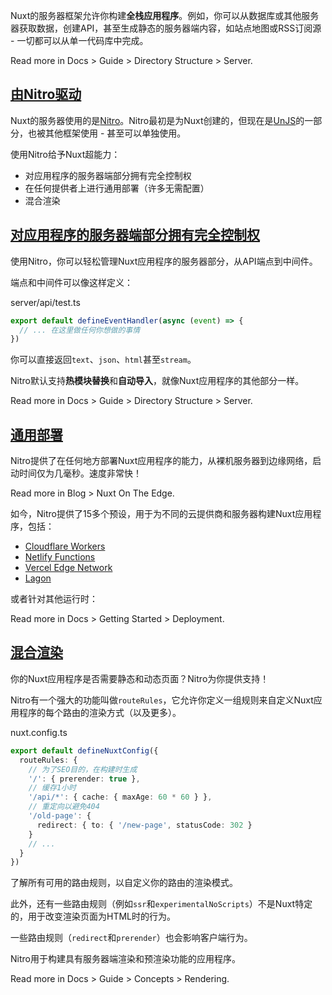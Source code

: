 Nuxt的服务器框架允许你构建**全栈应用程序**。例如，你可以从数据库或其他服务器获取数据，创建API，甚至生成静态的服务器端内容，如站点地图或RSS订阅源 - 一切都可以从单一代码库中完成。

Read more in Docs > Guide > Directory Structure > Server.

## [由Nitro驱动](#由nitro驱动)

Nuxt的服务器使用的是[Nitro](https://github.com/unjs/nitro)。Nitro最初是为Nuxt创建的，但现在是[UnJS](https://unjs.io/)的一部分，也被其他框架使用 - 甚至可以单独使用。

使用Nitro给予Nuxt超能力：

+   对应用程序的服务器端部分拥有完全控制权
+   在任何提供者上进行通用部署（许多无需配置）
+   混合渲染

## [对应用程序的服务器端部分拥有完全控制权](#对应用程序的服务器端部分拥有完全控制权)

使用Nitro，你可以轻松管理Nuxt应用程序的服务器部分，从API端点到中间件。

端点和中间件可以像这样定义：

server/api/test.ts

```ts
export default defineEventHandler(async (event) => {
  // ... 在这里做任何你想做的事情
})
```

你可以直接返回`text`、`json`、`html`甚至`stream`。

Nitro默认支持**热模块替换**和**自动导入**，就像Nuxt应用程序的其他部分一样。

Read more in Docs > Guide > Directory Structure > Server.

## [通用部署](#通用部署)

Nitro提供了在任何地方部署Nuxt应用程序的能力，从裸机服务器到边缘网络，启动时间仅为几毫秒。速度非常快！

Read more in Blog > Nuxt On The Edge.

如今，Nitro提供了15多个预设，用于为不同的云提供商和服务器构建Nuxt应用程序，包括：

+   [Cloudflare Workers](https://workers.cloudflare.com/)
+   [Netlify Functions](https://www.netlify.com/products/functions)
+   [Vercel Edge Network](https://vercel.com/docs/edge-network/introduction)
+   [Lagon](https://lagon.app/)

或者针对其他运行时：

Read more in Docs > Getting Started > Deployment.

## [混合渲染](#混合渲染)

你的Nuxt应用程序是否需要静态和动态页面？Nitro为你提供支持！

Nitro有一个强大的功能叫做`routeRules`，它允许你定义一组规则来自定义Nuxt应用程序的每个路由的渲染方式（以及更多）。

nuxt.config.ts

```ts
export default defineNuxtConfig({
  routeRules: {
    // 为了SEO目的，在构建时生成
    '/': { prerender: true },
    // 缓存1小时
    '/api/*': { cache: { maxAge: 60 * 60 } },
    // 重定向以避免404
    '/old-page': {
      redirect: { to: { '/new-page', statusCode: 302 }
    }
    // ...
  }
})
```

了解所有可用的路由规则，以自定义你的路由的渲染模式。

此外，还有一些路由规则（例如`ssr`和`experimentalNoScripts`）不是Nuxt特定的，用于改变渲染页面为HTML时的行为。

一些路由规则（`redirect`和`prerender`）也会影响客户端行为。

Nitro用于构建具有服务器端渲染和预渲染功能的应用程序。

Read more in Docs > Guide > Concepts > Rendering.